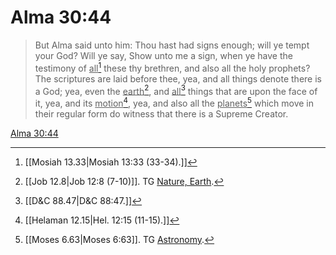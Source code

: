 # Alma 30:44

> But Alma said unto him: Thou hast had signs enough; will ye tempt your God? Will ye say, Show unto me a sign, when ye have the testimony of <u>all</u>[^a] these thy brethren, and also all the holy prophets? The scriptures are laid before thee, yea, and all things denote there is a God; yea, even the <u>earth</u>[^b], and <u>all</u>[^c] things that are upon the face of it, yea, and its <u>motion</u>[^d], yea, and also all the <u>planets</u>[^e] which move in their regular form do witness that there is a Supreme Creator.

[Alma 30:44](https://www.churchofjesuschrist.org/study/scriptures/bofm/alma/30?lang=eng&id=p44#p44)


[^a]: [[Mosiah 13.33|Mosiah 13:33 (33-34).]]
[^b]: [[Job 12.8|Job 12:8 (7-10)]]. TG [Nature, Earth](https://www.churchofjesuschrist.org/study/scriptures/tg/nature-earth?lang=eng).
[^c]: [[D&C 88.47|D&C 88:47.]]
[^d]: [[Helaman 12.15|Hel. 12:15 (11-15).]]
[^e]: [[Moses 6.63|Moses 6:63]]. TG [Astronomy](https://www.churchofjesuschrist.org/study/scriptures/tg/astronomy?lang=eng).
